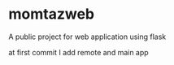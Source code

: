 # momtazweb
A public project for web application using flask

at first commit I add remote and main app 


